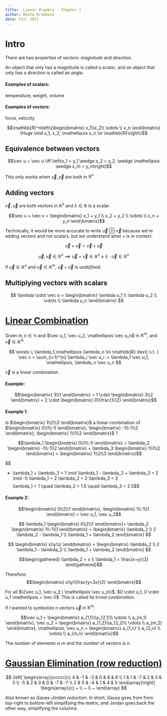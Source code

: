 ```yaml
---
title:  Linear Algebra - Chapter 1
author: Moshe Krumbein
date: Fall 2021
---
```


# Intro

There are two properties of vectors: *magnitude* and *direction*.

An object that only has a magnitude is called a *scalar*, and an object that
only has a direction is called an *angle*.

#### Examples of scalars:

temperature, weight, volume

#### Examples of vectors:

force, velocity

$$\mathbb{R}^n\left\{\begin{bmatrix}
    x_1\\x_2\\ \vdots \\ x_n
\end{bmatrix} \Huge \mid x_1, x_2, \mathellipsis x_n \in \mathbb{R}\right\}$$

## Equivalence between vectors

$$\vec u = \vec u \iff \left(x_1 = y_1 \wedge x_2 = y_2, \wedge \mathellipsis
\wedge x_m = y_m\right)$$


This only works when $\vec x, \vec y$ are both in $\mathbb{R}^n$

## Adding vectors

$\vec v, \vec u$ are both vectors in $\mathbb{R}^n$ and $\lambda \in
\mathbb{R}$ is a scalar.

$$\vec u + \vec v = \begin{bmatrix}
    x_1 + y_1 \\
    x_2 + y_2 \\
    \vdots \\
    x_n + y_n
\end{bmatrix}$$

Technically, it would be more accurate to write $\vec u \oplus \vec v$ because
we're adding vectors and not scalars, but we understand what $+$ is in context.

$$\vec u + \vec v = \vec v + \vec u$$


$$\vec u, \vec v \in \mathbb{R}^n \implies \vec u + \vec v \in \mathbb{R}^n
\wedge \lambda \cdot \vec u \in \mathbb{R}^n$$

If $\vec u \in \mathbb{R}^n$ and $\vec v \in \mathbb{R}^m$, $\vec u + \vec v$
is *undefined*.

## Multiplying vectors with scalars

$$
\lambda \cdot \vec u = \begin{bmatrix}
    \lambda u_1 \\
    \lambda u_2 \\
    \vdots \\
    \lambda u_n
\end{bmatrix}
$$

# [Linear Combination](https://en.wikipedia.org/wiki/Linear_combination)

Given $m,n \in \mathbb{N}$ and $\vec u_1, \vec u_2, \mathellipsis \vec u_n$ in
$\mathbb{R}^m$, and $\vec v \in \mathbb{R}^m$.

$$
\exists \; \lambda_1,\mathellipsis \lambda_n \in \mathbb{R}
\text{ s.t. } \vec v = \sum_{i=1}^{n} \lambda_i \vec u_i
:= \lambda_1 \vec u_1, \mathellipsis, \lambda_n \vec u_n
$$

$\vec v$ is a linear combination.

#### Example:

$$\begin{bmatrix}
    3\\1
\end{bmatrix} = 1 \cdot \begin{bmatrix}
    3\\2
\end{bmatrix} + 2 \cdot \begin{bmatrix}
    0\\\frac{1}{2}
\end{bmatrix}$$

#### Example 1:

Is $\begin{bmatrix}
    1\\2\\3
\end{bmatrix}$ a linear combination of $\begin{bmatrix}
    0\\1\\-5
\end{bmatrix}, \begin{bmatrix}
    -1\\-1\\2
\end{bmatrix}, \begin{bmatrix}
    1\\1\\2
\end{bmatrix}$ ?

$$\lambda_1 \begin{bmatrix}
    0\\1\\-5
\end{bmatrix} + \lambda_2 \begin{bmatrix}
    -1\\-1\\2
\end{bmatrix} + \lambda_3 \begin{bmatrix}
    1\\1\\2
\end{bmatrix} = \begin{bmatrix}
    1\\2\\3
\end{bmatrix}$$

$$
- \lambda_1 + \lambda_3 = 1 \mid
\lambda_1 - \lambda_2 + \lambda_3 = 2 \mid
-5 \lambda_1 + 2 \lambda_2 + 2 \lambda_3 = 3
$$
$$\lambda_1 = 1 \quad \lambda_2 = 1.5 \quad \lambda_3 = 2.5$$

#### Example 2:

$$\begin{bmatrix}
    0\\2\\1
\end{bmatrix}, \begin{bmatrix}
    1\\-1\\1
\end{bmatrix} = \vec u_1, \vec u_2$$

$$
\lambda_1 \begin{bmatrix}
    0\\2\\1
\end{bmatrix}+ \lambda_2 \begin{bmatrix}
    1\\-1\\1
\end{bmatrix} = \begin{bmatrix}
    \lambda_2 \\
    2 \lambda_2 - \lambda_1 \\
    \lambda_1 + \lambda_2
\end{bmatrix}
$$

$$
\begin{bmatrix}
    x\\y\\z
\end{bmatrix} = \begin{bmatrix}
    \lambda_2 \\
    2 \lambda_1 - \lambda_2 \\
    \lambda_1 + \lambda_2
\end{bmatrix}
$$

$$\begin{gathered}
    \lambda_2 = x \\
    \lambda_1 = \frac{x+y}{2}
\end{gathered}$$

Therefore:
$$\begin{bmatrix}
    x\\y\\\frac{y+3x}{2}
\end{bmatrix}$$

For all $\{\vec u_1, \vec u_2,\ \mathellipsis \vec u_n\}$, $0 \cdot u_1, 0
\cdot u_1 \mathellipsis = \vec 0$. This is called its *trivial combination*.

If I wanted to symbolize $n$ vectors $\vec u$ in $\mathbb{R}^m$:

$$\vec u_1 = \begin{bmatrix}
    a_{1,1}\\a_{2,1}\\ \vdots \\ a_{m,1}
\end{bmatrix}, \vec u_2 = \begin{bmatrix}
    a_{1,2}\\a_{2,2}\\ \vdots \\ a_{m,2}
\end{bmatrix}, \mathellipsis, \vec u_n = \begin{bmatrix}
    a_{1,n} \\ a_{2,n} \\ \vdots \\ a_{m,n}
\end{bmatrix}$$


The number of elements  is $m$ and the number of vectors is $n$.

# [Gaussian Elimination (row reduction)](https://en.wikipedia.org/wiki/Gaussian_elimination)

$$
    \left[
    \begin{array}{ccccc|c}
        4 & -1 & -3 & 0 & 8 & 8 \\
        1 & 1 & -7 & 2 & 3 & 5 \\
        -5 & 2 & 0 & 0 & -7 & -7 \\
        2 & 0 & -4 & 1 & 4 & 5
    \end{array}\right]
    \begin{array}{c}
        ~ \\
        ~ \\
        ~
    \end{array}
$$

Also known as *Gauss-Jordan reduction*. In short, Gauss goes from from
top-right to bottom-left simplifying the matrix, and Jordan goes back the other
way, simplifying the columns.

